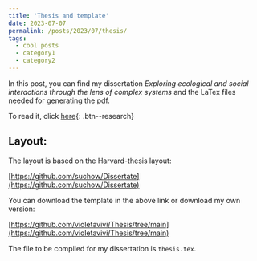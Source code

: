 ```yaml
---
title: 'Thesis and template'
date: 2023-07-07
permalink: /posts/2023/07/thesis/
tags:
  - cool posts
  - category1
  - category2
---
```


In this post, you can find my dissertation *Exploring ecological and social interactions through the lens of complex systems* and the LaTex files needed for generating the pdf.

To read it, click [here](https://ifisc.uib-csic.es/media/publications/publication/dfJWHsdBSGu9zp7MBz2WKQ.pdf){: .btn--research}


Layout:
------

The layout is based on the Harvard-thesis layout:

[https://github.com/suchow/Dissertate](https://github.com/suchow/Dissertate)

You can download the template in the above link or download my own version:

[https://github.com/violetavivi/Thesis/tree/main](https://github.com/violetavivi/Thesis/tree/main)

The file to be compiled for my dissertation is `thesis.tex`.
